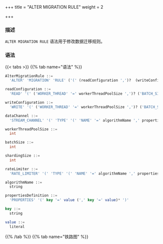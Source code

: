 +++
title = "ALTER MIGRATION RULE"
weight = 2

+++

### 描述

`ALTER MIGRATION RULE` 语法用于修改数据迁移规则。
### 语法

{{< tabs >}}
{{% tab name="语法" %}}
```sql
AlterMigrationRule ::=
  'ALTER' 'MIGRATION' 'RULE' ('(' (readConfiguration ',')?  (writeConfiguration  ',')? (dataChannel)? ')')?

readConfiguration ::=
  'READ' '(' ('WORKER_THREAD' '=' workerThreadPoolSize ',')? ('BATCH_SIZE' '=' batchSize ',')? ('SHARDING_SIZE' '=' shardingSize ',')? (rateLimiter)? ')'

writeConfiguration ::=
  'WRITE' '(' ('WORKER_THREAD' '=' workerThreadPoolSize ',')? ('BATCH_SIZE' '=' batchSize ',')? ('SHARDING_SIZE' '=' shardingSize ',')? (rateLimiter)? ')'

dataChannel ::=
  'STREAM_CHANNEL' '(' 'TYPE' '(' 'NAME' '=' algorithmName ',' propertiesDefinition ')' ')'

workerThreadPoolSize ::=
  int

batchSize ::=
  int

shardingSize ::=
  int

rateLimiter ::=
  'RATE_LIMITER' '(' 'TYPE' '(' 'NAME' '=' algorithmName ',' propertiesDefinition ')' ')'

algorithmName ::=
  string

propertiesDefinition ::=
  'PROPERTIES' '(' key '=' value (',' key '=' value)* ')'

key ::=
  string

value ::=
  literal
```
{{% /tab %}}
{{% tab name="铁路图" %}}
<iframe frameborder="0" name="diagram" id="diagram" width="100%" height="100%"></iframe>
{{% /tab %}}
{{< /tabs >}}

### 补充说明

- `ALTER MIGRATION RULE` 可以只修改数据迁移规则中一项配置并不影响其他配置

### 示例

- 修改数据迁移规则

```sql
ALTER MIGRATION RULE (
  READ( WORKER_THREAD=40, BATCH_SIZE=1000, SHARDING_SIZE=10000000, RATE_LIMITER (TYPE(NAME='QPS',PROPERTIES('qps'='500')))), 
  WRITE( WORKER_THREAD=40, BATCH_SIZE=1000, RATE_LIMITER (TYPE(NAME='TPS',PROPERTIES('tps'='2000')))), 
  STREAM_CHANNEL ( TYPE(NAME='MEMORY',PROPERTIES('block-queue-size'='10000')))
  );
```

- 仅修改数据迁移规则中的数据读取配置

```sql
ALTER MIGRATION RULE (
  READ(WORKER_THREAD=40, BATCH_SIZE=1000, SHARDING_SIZE=10000000, RATE_LIMITER (TYPE(NAME='QPS',PROPERTIES('qps'='500'))))
  );
```

- 仅修改数据迁移规则中的数据写入配置

```sql
ALTER MIGRATION RULE (
  WRITE(WORKER_THREAD=40, BATCH_SIZE=1000, SHARDING_SIZE=10000000, RATE_LIMITER (TYPE(NAME='QPS',PROPERTIES('qps'='500'))))
  );
```

- 仅修改数据迁移规则中的数据通道配置

```sql
ALTER MIGRATION RULE (
  STREAM_CHANNEL ( TYPE( NAME='MEMORY', PROPERTIES('block-queue-size'='10000')))
  );
```

### 保留字

`ALTER`、`MIGRATION`、`RULE`、`READ`、`WRITE`、`WORKER_THREAD`、`BATCH_SIZE`、`SHARDING_SIZE`、`STREAM_CHANNEL`、`TYPE`、`NAME`、`PROPERTIES`

### 相关链接

- [保留字](/cn/user-manual/shardingsphere-proxy/distsql/syntax/reserved-word/)